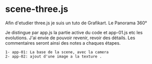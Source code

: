 # scene-three.js

Afin d'etudier three.js je suis un tuto de Grafikart. Le Panorama 360°

Je distingue par app.js la partie active du code et app-01.js etc les evolutions.
J'ai envie de pouvoir revenir, revoir des détails. Les commentaires seront ainsi des notes a chaques étapes.

    1- app-01: La base de la scene, avec la camera
    2- app-02: ajout d'une image a la texture .
    